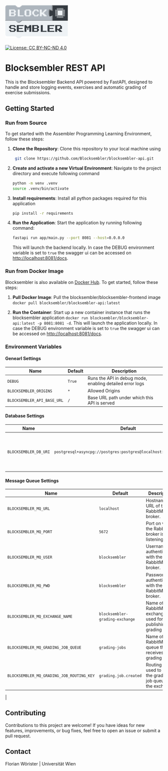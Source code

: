 ## <img src="img/logo.png" alt="drawing" width="200"/>

[![License: CC BY-NC-ND 4.0](https://img.shields.io/badge/License-CC_BY--NC--ND_4.0-lightgrey.svg)](https://creativecommons.org/licenses/by-nc-nd/4.0/)

# Blocksembler REST API

This is the Blocksembler Backend API powered by FastAPI, designed to handle and store logging events, exercises and
automatic grading of exercise submissions.

## Getting Started

### Run from Source

To get started with the Assembler Programming Learning Environment, follow these steps:

1. **Clone the Repository**: Clone this repository to your local machine using

   ```bash
    git clone https://github.com/Blocksembler/blocksembler-api.git
   ```

2. **Create and activate a new Virtual Environment**: Navigate to the project directory and execute following command
   ```bash
   python -m venv .venv
   source .venv/bin/activate
   ```
3. **Install requirements**: Install all python packages required for this application
   ```bash
   pip install -r requirements
   ```

4. **Run the Application**: Start the application by running following command:
   ```bash
   fastapi run app/main.py --port 8081 --host=0.0.0.0
   ```

   This will launch the backend locally. In case the DEBUG environment variable is set to `true` the swagger ui can be
   accessed on [http://localhost:8081/docs](http://localhost:8081/docs).

### Run from Docker Image

Blocksembler is also available on [Docker Hub](https://hub.docker.com/r/blocksembler/blocksembler-frontend/tags). To get
started, follow these steps:

1. **Pull Docker Image**: Pull the blocksembler/blocksembler-frontend image
   `docker pull blocksembler/blocksembler-api:latest`

2. **Run the Container**: Start up a new container instance that runs the blocksembler application
   `docker run blocksembler/blocksembler-api:latest -p 8081:8081 -d`. This will launch the application locally. In case
   the DEBUG environment variable is set to `true` the swagger ui can be accessed
   on [http://localhost:8081/docs](http://localhost:8081/docs).

### Environment Variables

#### Genearl Settings

| Name                        | Default | Description                                              |
|-----------------------------|---------|----------------------------------------------------------|
| `DEBUG`                     | `True`  | Runs the API in debug mode, enabling detailed error logs |
| `BLOCKSEMBLER_ORIGINS`      | `*`     | Allowed Origins                                          |
| `BLOCKSEMBLER_API_BASE_URL` | `/`     | Base URL path under which this API is served             |

#### Database Settings

| Name                  | Default                                                              | Description                                                 |
|-----------------------|----------------------------------------------------------------------|-------------------------------------------------------------|
| `BLOCKSEMBLER_DB_URI` | `postgresql+asyncpg://postgres:postgres@localhost:5432/blocksembler` | Host address of the *postgres* instance (e.g., `localhost`) |

#### Message Queue Settings

| Name                                      | Default                         | Description                                                     |
|-------------------------------------------|---------------------------------|-----------------------------------------------------------------|
| `BLOCKSEMBLER_MQ_URL`                     | `localhost`                     | Hostname or URL of the RabbitMQ broker.                         |
| `BLOCKSEMBLER_MQ_PORT`                    | `5672`                          | Port on which the RabbitMQ broker is listening.                 |
| `BLOCKSEMBLER_MQ_USER`                    | `blocksembler`                  | Username for authenticating with the RabbitMQ broker.           |
| `BLOCKSEMBLER_MQ_PWD`                     | `blocksembler`                  | Password for authenticating with the RabbitMQ broker.           |
| `BLOCKSEMBLER_MQ_EXCHANGE_NAME`           | `blocksembler-grading-exchange` | Name of the RabbitMQ exchange used for publishing grading jobs. |
| `BLOCKSEMBLER_MQ_GRADING_JOB_QUEUE`       | `grading-jobs`                  | Name of the RabbitMQ queue that receives grading jobs.          |
| `BLOCKSEMBLER_MQ_GRADING_JOB_ROUTING_KEY` | `grading.job.created`           | Routing key used to bind the grading job queue to the exchange. |
|

## Contributing

Contributions to this project are welcome! If you have ideas for new features, improvements, or bug fixes, feel free to
open an issue or submit a pull request.

## Contact

Florian Wörister | Universität Wien